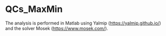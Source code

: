 # QCs_MaxMin

The analysis is performed in Matlab using Yalmip (https://yalmip.github.io/) and the solver Mosek (https://www.mosek.com/).
